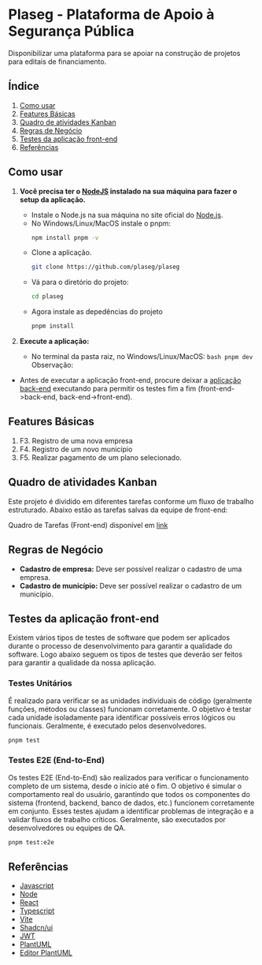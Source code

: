 # Plaseg - Plataforma de Apoio à Segurança Pública

Disponibilizar uma plataforma para se apoiar na construção de projetos para editais de financiamento.

## Índice

1. [Como usar](#como-usar)
2. [Features Básicas](#features-básicas)
3. [Quadro de atividades Kanban](#quadro-de-atividades-kanban)
4. [Regras de Negócio](#regras-de-negócio)
5. [Testes da aplicação front-end](#testes-da-aplicação-front-end)
6. [Referências](#referências)

## Como usar

1. **Você precisa ter o [NodeJS](https://en.wikipedia.org/wiki/Node.js) instalado na sua máquina para fazer o setup da aplicação.**

   - Instale o Node.js na sua máquina no site oficial do [Node.js](https://nodejs.org/en).
   - No Windows/Linux/MacOS instale o pnpm:
     ```bash
     npm install pnpm -v
     ```
   - Clone a aplicação.
     ```bash
     git clone https://github.com/plaseg/plaseg
     ```
   - Vá para o diretório do projeto:
     ```bash
     cd plaseg
     ```
   - Agora instale as depedências do projeto
     ```bash
     pnpm install
     ```

2. **Execute a aplicação:**
   - No terminal da pasta raiz, no Windows/Linux/MacOS:
     `bash
pnpm dev
`
     Observação:

- Antes de executar a aplicação front-end, procure deixar a [aplicação back-end](https://github.com/compexjr/seed_backend) executando para permitir os testes fim a fim (front-end->back-end, back-end->front-end).

## Features Básicas

1. F3. Registro de uma nova empresa
2. F4. Registro de um novo município
3. F5. Realizar pagamento de um plano selecionado.

## Quadro de atividades Kanban

Este projeto é dividido em diferentes tarefas conforme um fluxo de trabalho estruturado. Abaixo estão as tarefas salvas da equipe de front-end:

Quadro de Tarefas (Front-end) disponível em [link]()

## Regras de Negócio

- **Cadastro de empresa:** Deve ser possível realizar o cadastro de uma empresa.
- **Cadastro de município:** Deve ser possível realizar o cadastro de um município.

## Testes da aplicação front-end

Existem vários tipos de testes de software que podem ser aplicados durante o processo de desenvolvimento para garantir a qualidade do software. Logo abaixo seguem os tipos de testes que deverão ser feitos para garantir a qualidade da nossa aplicação.

### Testes Unitários

É realizado para verificar se as unidades individuais de código (geralmente funções, métodos ou classes) funcionam corretamente. O objetivo é testar cada unidade isoladamente para identificar possíveis erros lógicos ou funcionais. Geralmente, é executado pelos desenvolvedores.

```bash
pnpm test
```

### Testes E2E (End-to-End)

Os testes E2E (End-to-End) são realizados para verificar o funcionamento completo de um sistema, desde o início até o fim. O objetivo é simular o comportamento real do usuário, garantindo que todos os componentes do sistema (frontend, backend, banco de dados, etc.) funcionem corretamente em conjunto. Esses testes ajudam a identificar problemas de integração e a validar fluxos de trabalho críticos. Geralmente, são executados por desenvolvedores ou equipes de QA.

```bash
pnpm test:e2e
```

## Referências

- [Javascript](https://en.wikipedia.org/wiki/JavaScript)
- [Node](https://nodejs.org/en)
- [React](https://react.dev)
- [Typescript](https://www.typescriptlang.org/)
- [Vite](https://vite.dev/)
- [Shadcn/ui](https://ui.shadcn.com/)
- [JWT](https://jwt.io)
- [PlantUML](https://plantuml.com)
- [Editor PlantUML](https://plantuml-editor.kkeisuke.com)
